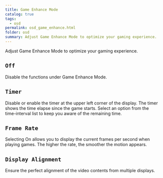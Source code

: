 ```yaml
---
title: Game Enhance Mode
catalog: true
tags: 
  - osd
permalink: osd_game_enhance.html
folder: osd
summary: Adjust Game Enhance Mode to optimize your gaming experience.
---
```


Adjust Game Enhance Mode to optimize your gaming experience.

## `Off`

Disable the functions under Game Enhance Mode.

## `Timer`

Disable or enable the timer at the upper left corner of the display. The timer shows the time elapse since the game starts. Select an option from the time-interval list to keep you aware of the remaining time.

## `Frame Rate`

Selecting On allows you to display the current frames per second when playing games. The higher the rate, the smoother the motion appears.

## `Display Alignment`

Ensure the perfect alignment of the video contents from multiple displays.

